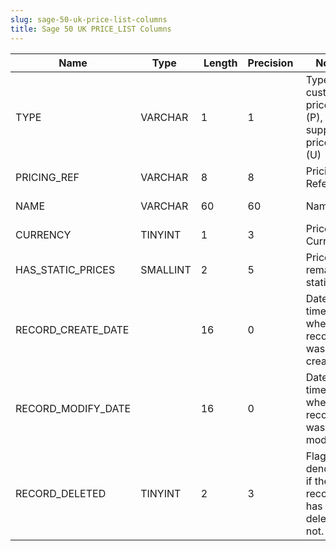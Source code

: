 ```yaml
---
slug: sage-50-uk-price-list-columns
title: Sage 50 UK PRICE_LIST Columns
---
```

| Name | Type  |  Length | Precision  |  Notes  | Example |
| --- | --- | --- | --- | --- | --- |
| TYPE | VARCHAR | 1 | 1 | Type: customer price list (P), supplier price list (U) | P |
| PRICING_REF | VARCHAR | 8 | 8 | Pricing Reference | PUBLIC |
| NAME | VARCHAR | 60 | 60 | Name | Public Price List |
| CURRENCY | TINYINT | 1 | 3 | Price List Currency | 1 |
| HAS_STATIC_PRICES | SMALLINT | 2 | 5 | Prices remain static | 0 |
| RECORD_CREATE_DATE |  | 16 | 0 | Date and time when the record was created. | 31/05/2013 15:39:25 |
| RECORD_MODIFY_DATE |  | 16 | 0 | Date and time when the record was modified. | 04/08/2017 14:18:53 |
| RECORD_DELETED | TINYINT | 2 | 3 | Flag denoting if the record has been deleted or not. | 0 |
